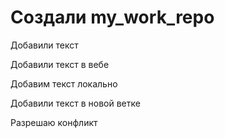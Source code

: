 ﻿# Создали my_work_repo

Добавили текст

Добавили текст в вебе


Добавим текст локально

Добавили текст в новой ветке

Разрешаю конфликт
